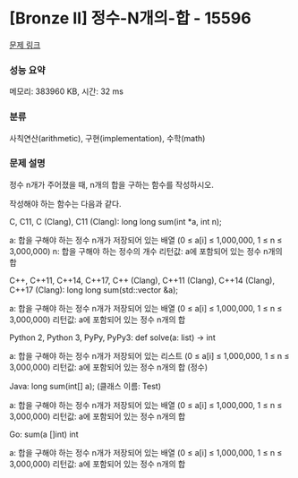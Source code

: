 # [Bronze II] 정수-N개의-합 - 15596 

[문제 링크](https://www.acmicpc.net/problem/15596) 

### 성능 요약

메모리: 383960 KB, 시간: 32 ms

### 분류

사칙연산(arithmetic), 구현(implementation), 수학(math)

### 문제 설명

정수 n개가 주어졌을 때, n개의 합을 구하는 함수를 작성하시오.

작성해야 하는 함수는 다음과 같다.


 C, C11, C (Clang), C11 (Clang): long long sum(int *a, int n);

 
  a: 합을 구해야 하는 정수 n개가 저장되어 있는 배열 (0 ≤ a[i] ≤ 1,000,000, 1 ≤ n ≤ 3,000,000)
  n: 합을 구해야 하는 정수의 개수
  리턴값: a에 포함되어 있는 정수 n개의 합
 
 
 C++, C++11, C++14, C++17, C++ (Clang), C++11 (Clang), C++14 (Clang), C++17 (Clang): long long sum(std::vector<int> &a);
 
  a: 합을 구해야 하는 정수 n개가 저장되어 있는 배열 (0 ≤ a[i] ≤ 1,000,000, 1 ≤ n ≤ 3,000,000)
  리턴값: a에 포함되어 있는 정수 n개의 합
 
 
 Python 2, Python 3, PyPy, PyPy3: def solve(a: list) -> int
 
  a: 합을 구해야 하는 정수 n개가 저장되어 있는 리스트 (0 ≤ a[i] ≤ 1,000,000, 1 ≤ n ≤ 3,000,000)
  리턴값: a에 포함되어 있는 정수 n개의 합 (정수)
 
 
 Java: long sum(int[] a); (클래스 이름: Test)
 
  a: 합을 구해야 하는 정수 n개가 저장되어 있는 배열 (0 ≤ a[i] ≤ 1,000,000, 1 ≤ n ≤ 3,000,000)
  리턴값: a에 포함되어 있는 정수 n개의 합
 
 
 Go: sum(a []int) int
 
  a: 합을 구해야 하는 정수 n개가 저장되어 있는 배열 (0 ≤ a[i] ≤ 1,000,000, 1 ≤ n ≤ 3,000,000)
  리턴값: a에 포함되어 있는 정수 n개의 합


